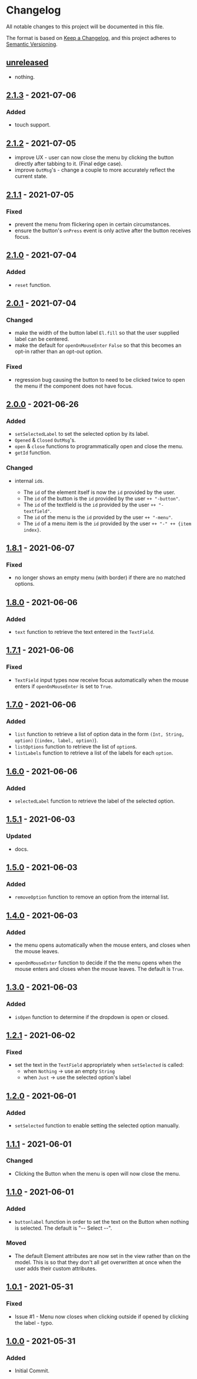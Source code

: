 # Changelog

All notable changes to this project will be documented in this file.

The format is based on [Keep a Changelog](https://keepachangelog.com/en/1.0.0/), and this project adheres to [Semantic Versioning](https://semver.org/spec/v2.0.0.html).

## [unreleased]

- nothing.

## [2.1.3] - 2021-07-06

### Added

- touch support.

## [2.1.2] - 2021-07-05

- improve UX - user can now close the menu by clicking the button directly after tabbing to it. (Final edge case).
- improve `OutMsg`'s - change a couple to more accurately reflect the current state.

## [2.1.1] - 2021-07-05

### Fixed

- prevent the menu from flickering open in certain circumstances.
- ensure the button's `onPress` event is only active after the button receives focus.

## [2.1.0] - 2021-07-04

### Added

- `reset` function.

## [2.0.1] - 2021-07-04

### Changed

- make the width of the button label `El.fill` so that the user supplied label can be centered.
- make the default for `openOnMouseEnter` `False` so that this becomes an opt-in rather than an opt-out option.

### Fixed

- regression bug causing the button to need to be clicked twice to open the menu if the component does not have focus.

## [2.0.0] - 2021-06-26

### Added

- `setSelectedLabel` to set the selected option by its label.
- `Opened` & `Closed` `OutMsg`'s.
- `open` & `close` functions to programmatically open and close the menu.
- `getId` function.

### Changed

- internal `id`s.

  - The `id` of the element itself is now the `id` provided by the user.
  - The `id` of the button is the `id` provided by the user `++ "-button"`.
  - The `id` of the textfield is the `id` provided by the user `++ "-textfield"`.
  - The `id` of the menu is the `id` provided by the user `++ "-menu"`.
  - The `id` of a menu item is the `id` provided by the user `++ "-" ++ {item index}`.

## [1.8.1] - 2021-06-07

### Fixed

- no longer shows an empty menu (with border) if there are no matched options.

## [1.8.0] - 2021-06-06

### Added

- `text` function to retrieve the text entered in the `TextField`.

## [1.7.1] - 2021-06-06

### Fixed

- `TextField` input types now receive focus automatically when the mouse enters if `openOnMouseEnter` is set to `True`.

## [1.7.0] - 2021-06-06

### Added

- `list` function to retrieve a list of option data in the form `(Int, String, option)` (`(index, label, option)`).
- `listOptions` function to retrieve the list of `option`s.
- `listLabels` function to retrieve a list of the labels for each `option`.

## [1.6.0] - 2021-06-06

### Added

- `selectedLabel` function to retrieve the label of the selected option.

## [1.5.1] - 2021-06-03

### Updated

- docs.

## [1.5.0] - 2021-06-03

### Added

- `removeOption` function to remove an option from the internal list.

## [1.4.0] - 2021-06-03

### Added

- the menu opens automatically when the mouse enters, and closes when the
  mouse leaves.

- `openOnMouseEnter` function to decide if the the menu opens when the mouse enters
  and closes when the mouse leaves. The default is `True`.

## [1.3.0] - 2021-06-03

### Added

- `isOpen` function to determine if the dropdown is open or closed.

## [1.2.1] - 2021-06-02

### Fixed

- set the text in the `TextField` appropriately when `setSelected` is called:
  - when `Nothing` -> use an empty `String`
  - when `Just` -> use the selected option's label

## [1.2.0] - 2021-06-01

### Added

- `setSelected` function to enable setting the selected option manually.

## [1.1.1] - 2021-06-01

### Changed

- Clicking the Button when the menu is open will now close the menu.

## [1.1.0] - 2021-06-01

### Added

- `buttonlabel` function in order to set the text on the Button when nothing is selected. The default is "-- Select --".

### Moved

- The default Element attributes are now set in the view rather than on the model. This is so that they don't all get overwritten at once when the user adds their custom attributes.

## [1.0.1] - 2021-05-31

### Fixed

- Issue #1 - Menu now closes when clicking outside if opened by clicking the label - typo.

## [1.0.0] - 2021-05-31

### Added

- Initial Commit.

[unreleased]: https://github.com/phollyer/elm-ui-dropdown/compare/2.1.3...HEAD
[2.1.3]: https://github.com/phollyer/elm-ui-dropdown/compare/2.1.2...2.1.3
[2.1.2]: https://github.com/phollyer/elm-ui-dropdown/compare/2.1.1...2.1.2
[2.1.1]: https://github.com/phollyer/elm-ui-dropdown/compare/2.1.0...2.1.1
[2.1.0]: https://github.com/phollyer/elm-ui-dropdown/compare/2.0.1...2.1.0
[2.0.1]: https://github.com/phollyer/elm-ui-dropdown/compare/2.0.0...2.0.1
[2.0.0]: https://github.com/phollyer/elm-ui-dropdown/compare/1.8.1...2.0.0
[1.8.1]: https://github.com/phollyer/elm-ui-dropdown/compare/1.8.0...1.8.1
[1.8.0]: https://github.com/phollyer/elm-ui-dropdown/compare/1.7.1...1.8.0
[1.7.1]: https://github.com/phollyer/elm-ui-dropdown/compare/1.7.0...1.7.1
[1.7.0]: https://github.com/phollyer/elm-ui-dropdown/compare/1.6.0...1.7.0
[1.6.0]: https://github.com/phollyer/elm-ui-dropdown/compare/1.5.1...1.6.0
[1.5.1]: https://github.com/phollyer/elm-ui-dropdown/compare/1.5.0...1.5.1
[1.5.0]: https://github.com/phollyer/elm-ui-dropdown/compare/1.4.0...1.5.0
[1.4.0]: https://github.com/phollyer/elm-ui-dropdown/compare/1.3.0...1.4.0
[1.3.0]: https://github.com/phollyer/elm-ui-dropdown/compare/1.2.1...1.3.0
[1.2.1]: https://github.com/phollyer/elm-ui-dropdown/compare/1.2.0...1.2.1
[1.2.0]: https://github.com/phollyer/elm-ui-dropdown/compare/1.1.1...1.2.0
[1.1.1]: https://github.com/phollyer/elm-ui-dropdown/compare/1.1.0...1.1.1
[1.1.0]: https://github.com/phollyer/elm-ui-dropdown/compare/1.0.1...1.1.0
[1.0.1]: https://github.com/phollyer/elm-ui-dropdown/compare/1.0.0...1.0.1
[1.0.0]: https://github.com/phollyer/elm-ui-dropdown/releases/tag/v1.0.0
